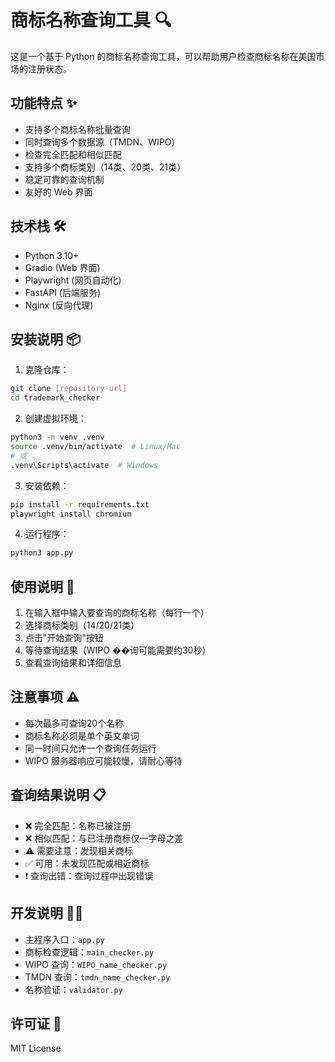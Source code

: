 # 商标名称查询工具 🔍

这是一个基于 Python 的商标名称查询工具，可以帮助用户检查商标名称在美国市场的注册状态。

## 功能特点 ✨

- 支持多个商标名称批量查询
- 同时查询多个数据源（TMDN、WIPO）
- 检查完全匹配和相似匹配
- 支持多个商标类别（14类、20类、21类）
- 稳定可靠的查询机制
- 友好的 Web 界面

## 技术栈 🛠️

- Python 3.10+
- Gradio (Web 界面)
- Playwright (网页自动化)
- FastAPI (后端服务)
- Nginx (反向代理)

## 安装说明 📦

1. 克隆仓库：
```bash
git clone [repository-url]
cd trademark_checker
```

2. 创建虚拟环境：
```bash
python3 -m venv .venv
source .venv/bin/activate  # Linux/Mac
# 或
.venv\Scripts\activate  # Windows
```

3. 安装依赖：
```bash
pip install -r requirements.txt
playwright install chromium
```

4. 运行程序：
```bash
python3 app.py
```

## 使用说明 📝

1. 在输入框中输入要查询的商标名称（每行一个）
2. 选择商标类别（14/20/21类）
3. 点击"开始查询"按钮
4. 等待查询结果（WIPO ��询可能需要约30秒）
5. 查看查询结果和详细信息

## 注意事项 ⚠️

- 每次最多可查询20个名称
- 商标名称必须是单个英文单词
- 同一时间只允许一个查询任务运行
- WIPO 服务器响应可能较慢，请耐心等待

## 查询结果说明 📋

- ❌ 完全匹配：名称已被注册
- ❌ 相似匹配：与已注册商标仅一字母之差
- ⚠️ 需要注意：发现相关商标
- ✅ 可用：未发现匹配或相近商标
- ❗ 查询出错：查询过程中出现错误

## 开发说明 👨‍💻

- 主程序入口：`app.py`
- 商标检查逻辑：`main_checker.py`
- WIPO 查询：`WIPO_name_checker.py`
- TMDN 查询：`tmdn_name_checker.py`
- 名称验证：`validator.py`

## 许可证 📄

MIT License 